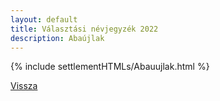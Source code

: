```yaml
---
layout: default
title: Választási névjegyzék 2022
description: Abaújlak
---
```


{% include settlementHTMLs/Abauujlak.html %}

[Vissza](./)